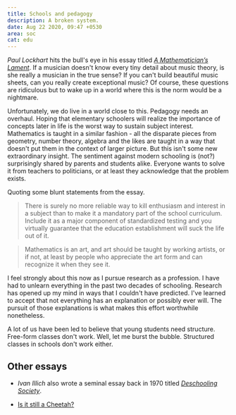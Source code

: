```yaml
---
title: Schools and pedagogy
description: A broken system.
date: Aug 22 2020, 09:47 +0530
area: soc
cat: edu
---
```


_Paul Lockhart_ hits the bull's eye in his essay titled [_A Mathematician’s Lament_](https://www.maa.org/external_archive/devlin/LockhartsLament.pdf). If a musician doesn't know every tiny detail about music theory, is she really a musician in
the true sense? If you can't build beautiful music sheets, can you really create
exceptional music? Of course, these questions are ridiculous but to wake up in a
world where this is the norm would be a nightmare.

Unfortunately, we do live in a world close to this. Pedagogy needs an overhaul.
Hoping that elementary schoolers will realize the importance of concepts later
in life is the worst way to sustain subject interest. Mathematics is taught in a
similar fashion - all the disparate pieces from geometry, number theory, algebra
and the likes are taught in a way that doesn't put them in the context of larger
picture. But this isn't some new extraordinary insight. The sentiment against
modern schooling is (not?) surprisingly shared by parents and students
alike. Everyone wants to solve it from teachers to politicians, or at least
they acknowledge that the problem exists.

Quoting some blunt statements from the essay.

> There is surely no more reliable way to kill enthusiasm and interest in a
> subject than to make it a mandatory part of the school curriculum. Include it
> as a major component of standardized testing and you virtually guarantee that
> the education establishment will suck the life out of it.

> Mathematics is an art, and art should be taught by working artists, or if not,
> at least by people who appreciate the art form and can recognize it when they
> see it.

I feel strongly about this now as I pursue research as a profession.
I have had to unlearn everything in the past two decades of schooling. Research
has opened up my mind in ways that I couldn't have predicted. I've learned to
accept that not everything has an explanation or possibly ever will. The pursuit
of those explanations is what makes this effort worthwhile nonetheless.

A lot of us have been led to believe that young students need structure.
Free-form classes don't work. Well, let me burst the bubble. Structured classes
in schools don't work either.

## Other essays

- _Ivan Illich_ also wrote a seminal essay back in 1970 titled [_Deschooling Society_](https://davidtinapple.com/illich/1970_deschooling.html).

- [Is it still a Cheetah?](https://www.stephanietolan.com/is_it_a_cheetah.htm)
